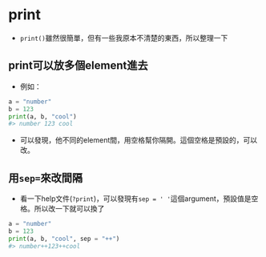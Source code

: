 # print  

* `print()`雖然很簡單，但有一些我原本不清楚的東西，所以整理一下  

## print可以放多個element進去  

* 例如：  


```python
a = "number"
b = 123
print(a, b, "cool")
#> number 123 cool
```

* 可以發現，他不同的element間，用空格幫你隔開。這個空格是預設的，可以改。  

## 用`sep=`來改間隔  

* 看一下help文件(`?print`)，可以發現有`sep = ' '`這個argument，預設值是空格。所以改一下就可以換了  


```python
a = "number"
b = 123
print(a, b, "cool", sep = "++")
#> number++123++cool
```



